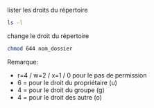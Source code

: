 lister les droits du répertoire
```Bash
ls -l
```

change le droit du répertoire
```Bash
chmod 644 nom_dossier
```
Remarque: 
- r=4 / w=2 / x=1 / 0 pour le pas de permission
- 6 = pour le droit du propriétaire (u)
- 4 = pour le droit du groupe (g)
- 4 = pour le droit des autre (o)